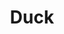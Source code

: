 ---
title: 'Duck'
categories: [images, gallery]
tags: [parenting]
image: duck.jpg
caption: 
type: image
---